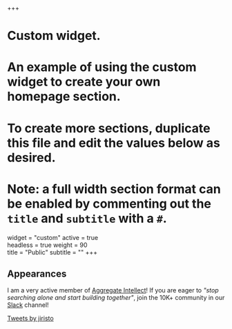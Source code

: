 +++
# Custom widget.
# An example of using the custom widget to create your own homepage section.
# To create more sections, duplicate this file and edit the values below as desired.
# Note: a full width section format can be enabled by commenting out the `title` and `subtitle` with a `#`.

widget = "custom"
active = true  
headless = true
weight = 90  
title = "Public"
subtitle = ""
+++
## Appearances
I am a very active member of [Aggregate Intellect](https://ai.science/)! If you are eager to *"stop searching alone and start building together"*, join the 10K+ community in our [Slack](https://aisc-to.slack.com/join/shared_invite/zt-f5zq5l35-PSIJTFk4v60FML177PgsPg#/shared-invite/email) channel!

<a class="twitter-timeline" data-height="400" href="https://twitter.com/jiristo?ref_src=twsrc%5Etfw">Tweets by jiristo</a> <script async src="https://platform.twitter.com/widgets.js" charset="utf-8"></script>



